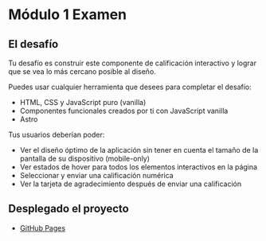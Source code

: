 # Módulo 1 Examen

## El desafío

Tu desafío es construir este componente de calificación interactivo y lograr que se vea lo más cercano posible al diseño.

Puedes usar cualquier herramienta que desees para completar el desafío:

- HTML, CSS y JavaScript puro (vanilla)
- Componentes funcionales creados por ti con JavaScript vanilla
- Astro

Tus usuarios deberían poder:

- Ver el diseño óptimo de la aplicación sin tener en cuenta el tamaño de la pantalla de su dispositivo (mobile-only)
- Ver estados de hover para todos los elementos interactivos en la página
- Seleccionar y enviar una calificación numérica
- Ver la tarjeta de agradecimiento después de enviar una calificación

## Desplegado el proyecto

  - [GitHub Pages](https://pages.github.com/)
